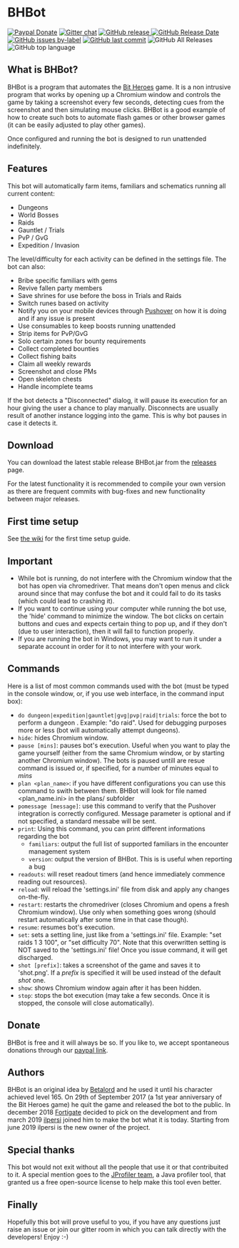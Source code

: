 # BHBot

[![Paypal Donate](https://img.shields.io/badge/donate-paypal-informational.svg?logo=paypal&style=plastic)](https://www.paypal.me/ilpersi)
[![Gitter chat](https://img.shields.io/gitter/room/ilpersi/BHBot.svg?color=red&style=plastic&logo=gitter)](https://gitter.im/BHBot/community)
[![GitHub release](https://img.shields.io/github/release/ilpersi/BHBot.svg?label=last%20release&style=plastic&logo=docusign) ![GitHub Release Date](https://img.shields.io/github/release-date/ilpersi/BHBot.svg?label=released&style=plastic)](https://github.com/ilpersi/BHBot/releases/latest)
[![GitHub issues by-label](https://img.shields.io/github/issues/ilpersi/BHBot/bug.svg?label=bug%28s%29&style=plastic&logo=hackaday)](https://github.com/ilpersi/BHBot/labels/bug)
[![GitHub last commit](https://img.shields.io/github/last-commit/ilpersi/BHBot.svg?style=plastic&logo=github)](https://github.com/ilpersi/BHBot/commits)
![GitHub All Releases](https://img.shields.io/github/downloads/ilpersi/BHBot/total.svg?label=total%20downloads&style=plastic)
![GitHub top language](https://img.shields.io/github/languages/top/ilpersi/BHBot.svg?style=plastic)

## What is BHBot?
BHBot is a program that automates the [Bit Heroes](http://www.kongregate.com/games/juppiomenz/bit-heroes) game.
It is a non intrusive program that works by opening up a Chromium window and controls the game by taking a screenshot every few seconds, detecting cues from the screenshot and
then simulating mouse clicks. BHBot is a good example of how to create such bots to automate flash games or other browser games
(it can be easily adjusted to play other games).

Once configured and running the bot is designed to run unattended indefinitely.

## Features
This bot will automatically farm items, familiars and schematics running all current content:
* Dungeons
* World Bosses
* Raids
* Gauntlet / Trials
* PvP / GvG
* Expedition / Invasion

The level/difficulty for each activity can be defined in the settings file. The bot can also:

* Bribe specific familiars with gems
* Revive fallen party members
* Save shrines for use before the boss in Trials and Raids
* Switch runes based on activity
* Notify you on your mobile devices through [Pushover](https://github.com/ilpersi/BHBot/wiki/Pushover-integration-Documentation) on how it is doing and if any issue is present
* Use consumables to keep boosts running unattended
* Strip items for PvP/GvG
* Solo certain zones for bounty requirements
* Collect completed bounties
* Collect fishing baits
* Claim all weekly rewards
* Screenshot and close PMs
* Open skeleton chests
* Handle incomplete teams

If the bot detects a "Disconnected" dialog, it will pause its execution for an hour giving the user a chance to play manually.
Disconnects are usually result of another instance logging into the game. This is why bot pauses in case it detects it.

## Download
You can download the latest stable release BHBot.jar from the [releases](https://github.com/ilpersi/BHBot/releases) page.

For the latest functionality it is recommended to compile your own version as there are frequent commits with bug-fixes and new functionality between major releases.

## First time setup

See [the wiki](https://github.com/ilpersi/BHBot/wiki) for the first time setup guide.

## Important

- While bot is running, do not interfere with the Chromium window that the bot has open via chromedriver. That means don't open menus and click around since that may confuse the bot and it could fail to do its tasks (which could lead to crashing it).
- If you want to continue using your computer while running the bot use, the 'hide' command to minimize the window. The bot clicks on certain buttons and cues and expects certain thing to pop up, and if they don't (due to user interaction), then it will fail to function properly. 
- If you are running the bot in Windows, you may want to run it under a separate account in order for it to not interfere with your work.

## Commands
Here is a list of most common commands used with the bot (must be typed in the console window, or, if you use web interface, in the
command input box):

- `do dungeon|expedition|gauntlet|gvg|pvp|raid|trials`: force the bot to perform a dungeon . Example: "do raid". Used for debugging purposes more or less (bot will automatically attempt dungeons).
- `hide`: hides Chromium window.
- `pause [mins]`: pauses bot's execution. Useful when you want to play the game yourself (either from the same Chromium window, or by starting another Chromium window). The bots is paused untill are resue command is issued or, if specified, for a number of minutes equal to _mins_
- `plan <plan_name>`: if you have different configurations you can use this command to swith between them. BHBot will look for file named <plan_name.ini> in the plans/ subfolder
- `pomessage [message]`: use this command to verify that the Pushover integration is correctly configured. Message parameter is optional and if not specified, a standard messabe will be sent.
- `print`: Using this command, you can print different informations regarding the bot
  - `familiars`: output the full list of supported familiars in the encounter management system
  - `version`: output the version of BHBot. This is is useful when reporting a bug
- `readouts`: will reset readout timers (and hence immediately commence reading out resources).
- `reload`: will reload the 'settings.ini' file from disk and apply any changes on-the-fly.
- `restart`: restarts the chromedriver (closes Chromium and opens a fresh Chromium window). Use only when something goes wrong (should restart automatically after some time in that case though).
- `resume`: resumes bot's execution.
- `set`: sets a setting line, just like from a 'settings.ini' file. Example: "set raids 1 3 100", or "set difficulty 70". Note that this overwritten setting is NOT saved to the 'settings.ini' file! Once you issue <reload> command, it will get discharged.
- `shot [prefix]`: takes a screenshot of the game and saves it to 'shot.png'. If a _prefix_ is specified it will be used instead of the default _shot_ one.
- `show`: shows Chromium window again after it has been hidden.
- `stop`: stops the bot execution (may take a few seconds. Once it is stopped, the console will close automatically).
  
## Donate
BHBot is free and it will always be so. If you like to, we accept spontaneous donations through our [paypal link](https://www.paypal.me/ilpersi).
  
## Authors
BHBot is an original idea by [Betalord](https://github.com/Betalord) and he used it until his character achieved level 165. On 29th of September 2017 (a 1st year anniversary of the Bit Heroes game) he quit the game and released the bot to the public. In december 2018 [Fortigate](https://github.com/Fortigate) decided to pick on the development and from march 2019 [ilpersi](https://github.com/ilpersi) joined him to make the bot what it is today. Starting from june 2019 ilpersi is the new owner of the project.

## Special thanks
This bot would not exit without all the people that use it or that contribuited to it. A special mention goes to the <a href="https://www.ej-technologies.com/products/jprofiler/overview.html" rel="external">JProfiler team</a>, a Java profiler tool, that granted us a free open-source license to help make this tool even better.  

## Finally

Hopefully this bot will prove useful to you, if you have any questions just raise an issue or join our gitter room in which you can talk directly with the developers! Enjoy :-)
